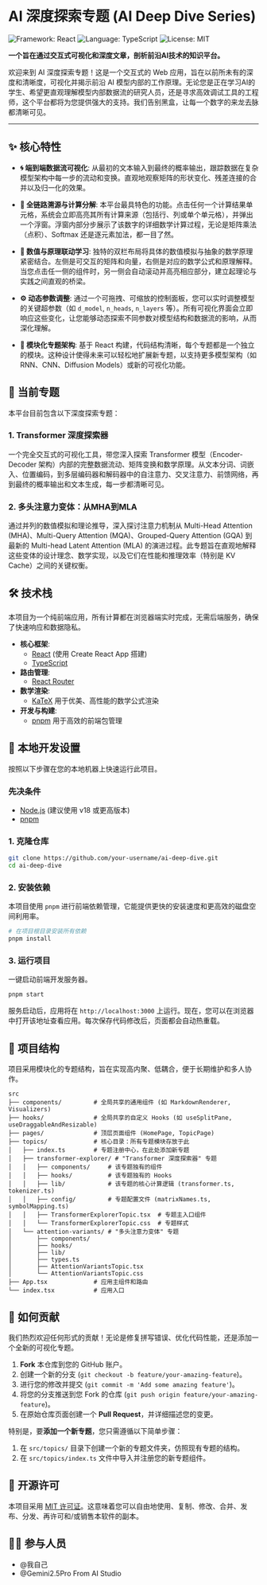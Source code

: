 # AI 深度探索专题 (AI Deep Dive Series)

![Framework: React](https://img.shields.io/badge/Framework-React-61DAFB?style=for-the-badge&logo=react)
![Language: TypeScript](https://img.shields.io/badge/Language-TypeScript-3178C6?style=for-the-badge&logo=typescript)
![License: MIT](https://img.shields.io/badge/License-MIT-yellow?style=for-the-badge)

**一个旨在通过交互式可视化和深度文章，剖析前沿AI技术的知识平台。**

欢迎来到 AI 深度探索专题！这是一个交互式的 Web 应用，旨在以前所未有的深度和清晰度，可视化并揭示前沿 AI 模型内部的工作原理。无论您是正在学习AI的学生、希望更直观理解模型内部数据流的研究人员，还是寻求高效调试工具的工程师，这个平台都将为您提供强大的支持。我们告别黑盒，让每一个数字的来龙去脉都清晰可见。

---

## ✨ 核心特性

- **🌀 端到端数据流可视化**: 从最初的文本输入到最终的概率输出，跟踪数据在复杂模型架构中每一步的流动和变换。直观地观察矩阵的形状变化、残差连接的合并以及归一化的效果。

- **🔗 全链路溯源与计算分解**: 本平台最具特色的功能。点击任何一个计算结果单元格，系统会立即高亮其所有计算来源（包括行、列或单个单元格），并弹出一个浮窗。浮窗内部分步展示了该数字的详细数学计算过程，无论是矩阵乘法（点积）、Softmax 还是逐元素加法，都一目了然。

- **📖 数值与原理联动学习**: 独特的双栏布局将具体的数值模拟与抽象的数学原理紧密结合。左侧是可交互的矩阵和向量，右侧是对应的数学公式和原理解释。当您点击任一侧的组件时，另一侧会自动滚动并高亮相应部分，建立起理论与实践之间直观的桥梁。

- **⚙️ 动态参数调整**: 通过一个可拖拽、可缩放的控制面板，您可以实时调整模型的关键超参数（如 `d_model`, `n_heads`, `n_layers` 等）。所有可视化界面会立即响应这些变化，让您能够动态探索不同参数对模型结构和数据流的影响，从而深化理解。

- **🧩 模块化专题架构**: 基于 React 构建，代码结构清晰，每个专题都是一个独立的模块。这种设计使得未来可以轻松地扩展新专题，以支持更多模型架构（如 RNN、CNN、Diffusion Models）或新的可视化功能。

## 🚀 当前专题

本平台目前包含以下深度探索专题：

### 1. Transformer 深度探索器
一个完全交互式的可视化工具，带您深入探索 Transformer 模型（Encoder-Decoder 架构）内部的完整数据流动、矩阵变换和数学原理。从文本分词、词嵌入、位置编码，到多层编码器和解码器中的自注意力、交叉注意力、前馈网络，再到最终的概率输出和文本生成，每一步都清晰可见。

### 2. 多头注意力变体：从MHA到MLA
通过并列的数值模拟和理论推导，深入探讨注意力机制从 Multi-Head Attention (MHA)、Multi-Query Attention (MQA)、Grouped-Query Attention (GQA) 到最新的 Multi-head Latent Attention (MLA) 的演进过程。此专题旨在直观地解释这些变体的设计理念、数学实现，以及它们在性能和推理效率（特别是 KV Cache）之间的关键权衡。

## 🛠️ 技术栈

本项目为一个纯前端应用，所有计算都在浏览器端实时完成，无需后端服务，确保了快速响应和数据隐私。

- **核心框架**:
  - [React](https://react.dev/) (使用 Create React App 搭建)
  - [TypeScript](https://www.typescriptlang.org/)
- **路由管理**:
  - [React Router](https://reactrouter.com/)
- **数学渲染**:
  - [KaTeX](https://katex.org/) 用于优美、高性能的数学公式渲染
- **开发与构建**:
  - [pnpm](https://pnpm.io/) 用于高效的前端包管理

## 🚀 本地开发设置

按照以下步骤在您的本地机器上快速运行此项目。

### 先决条件

- [Node.js](https://nodejs.org/) (建议使用 v18 或更高版本)
- [pnpm](https://pnpm.io/installation)

### 1. 克隆仓库

```bash
git clone https://github.com/your-username/ai-deep-dive.git
cd ai-deep-dive
```

### 2. 安装依赖

本项目使用 `pnpm` 进行前端依赖管理，它能提供更快的安装速度和更高效的磁盘空间利用率。

```bash
# 在项目根目录安装所有依赖
pnpm install
```

### 3. 运行项目

一键启动前端开发服务器。

```bash
pnpm start
```

服务启动后，应用将在 `http://localhost:3000` 上运行。现在，您可以在浏览器中打开该地址查看应用。每次保存代码修改后，页面都会自动热重载。

## 📁 项目结构

项目采用模块化的专题结构，旨在实现高内聚、低耦合，便于长期维护和多人协作。

```
src
├── components/         # 全局共享的通用组件 (如 MarkdownRenderer, Visualizers)
├── hooks/              # 全局共享的自定义 Hooks (如 useSplitPane, useDraggableAndResizable)
├── pages/              # 顶层页面组件 (HomePage, TopicPage)
├── topics/             # 核心目录：所有专题模块存放于此
│   ├── index.ts        # 专题注册中心，在此处添加新专题
│   ├── transformer-explorer/ # "Transformer 深度探索器" 专题
│   │   ├── components/     # 该专题独有的组件
│   │   ├── hooks/          # 该专题独有的 Hooks
│   │   ├── lib/            # 该专题的核心计算逻辑 (transformer.ts, tokenizer.ts)
│   │   ├── config/         # 专题配置文件 (matrixNames.ts, symbolMapping.ts)
│   │   ├── TransformerExplorerTopic.tsx  # 专题主入口组件
│   │   └── TransformerExplorerTopic.css  # 专题样式
│   └── attention-variants/ # "多头注意力变体" 专题
│       ├── components/
│       ├── hooks/
│       ├── lib/
│       ├── types.ts
│       ├── AttentionVariantsTopic.tsx
│       └── AttentionVariantsTopic.css
├── App.tsx             # 应用主组件和路由
└── index.tsx           # 应用入口
```

## 🤝 如何贡献

我们热烈欢迎任何形式的贡献！无论是修复拼写错误、优化代码性能，还是添加一个全新的可视化专题。

1.  **Fork** 本仓库到您的 GitHub 账户。
2.  创建一个新的分支 (`git checkout -b feature/your-amazing-feature`)。
3.  进行您的修改并提交 (`git commit -m 'Add some amazing feature'`)。
4.  将您的分支推送到您 Fork 的仓库 (`git push origin feature/your-amazing-feature`)。
5.  在原始仓库页面创建一个 **Pull Request**，并详细描述您的变更。

特别是，要**添加一个新专题**，您只需遵循以下简单步骤：
1.  在 `src/topics/` 目录下创建一个新的专题文件夹，仿照现有专题的结构。
2.  在 `src/topics/index.ts` 文件中导入并注册您的新专题组件。

## 📜 开源许可

本项目采用 [MIT 许可证](LICENSE)。这意味着您可以自由地使用、复制、修改、合并、发布、分发、再许可和/或销售本软件的副本。

## 🧑‍💻 参与人员

- @我自己
- @Gemini2.5Pro From AI Studio